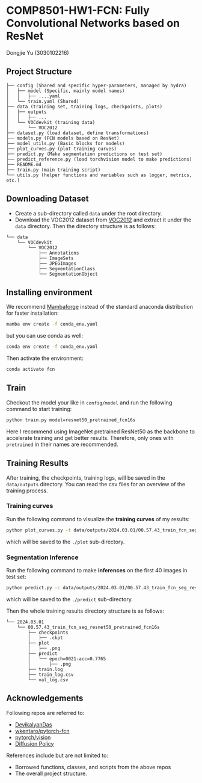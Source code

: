 # COMP8501-HW1-FCN: Fully Convolutional Networks based on ResNet
Dongjie Yu (3030102216)

## Project Structure
```
├── config (Shared and specific hyper-parameters, managed by hydra)
│   ├── model (Specific, mainly model names)
│   │   ├── ....yaml
│   └── train.yaml (Shared)
├── data (training set, training logs, checkpoints, plots)
│   ├── outputs
│   │   ├── ...
│   └── VOCdevkit (training data)
│       └── VOC2012
├── dataset.py (load dataset, define transformations)
├── models.py (FCN models based on ResNet)
├── model_utils.py (Basic blocks for models)
├── plot_curves.py (plot training curves)
├── predict.py (Make segmentation predictions on test set)
├── predict_reference.py (load torchvision model to make predictions)
├── README.md
├── train.py (main training script)
└── utils.py (helper functions and variables such as logger, metrics, etc.)
```

## Downloading Dataset
- Create a sub-directory called `data` under the root directory.
- Download the VOC2012 dataset from [VOC2012](http://host.robots.ox.ac.uk/pascal/VOC/voc2012/VOCtrainval_11-May-2012.tar) and extract it under the `data` directory. Then the directory structure is as follows:
```
└── data
    └── VOCdevkit
        └── VOC2012
            ├── Annotations
            ├── ImageSets
            ├── JPEGImages
            ├── SegmentationClass
            └── SegmentationObject
```

## Installing environment
We recommend [Mambaforge](https://github.com/conda-forge/miniforge#mambaforge) instead of the standard anaconda distribution for faster installation: 
```bash
mamba env create -f conda_env.yaml
```

but you can use conda as well: 
```bash
conda env create -f conda_env.yaml
```

Then activate the environment:
```bash
conda activate fcn
```

## Train
Checkout the model your like in `config/model` and run the following command to start training:
```bash
python train.py model=resnet50_pretrained_fcn16s
```
Here I recommend using ImageNet pretrained ResNet50 as the backbone to accelerate training and get better results. Therefore, only ones with `pretrained` in their names are recommended.

## Training Results
After training, the checkpoints, training logs, will be saved in the `data/outputs` directory. You can read the csv files for an overview of the training process.

### Training curves
Run the following command to visualize the **training curves** of my results:
```bash
python plot_curves.py -t data/outputs/2024.03.01/00.57.43_train_fcn_seg_resnet50_pretrained_fcn16s
```
which will be saved to the `./plot` sub-directory.

### Segmentation Inference
Run the following command to make **inferences** on the first 40 images in test set:
```bash
python predict.py -c data/outputs/2024.03.01/00.57.43_train_fcn_seg_resnet50_pretrained_fcn16s -d cpu
```
which will be saved to the `./predict` sub-directory.

Then the whole training results directory structure is as follows:
```
└── 2024.03.01
    └── 00.57.43_train_fcn_seg_resnet50_pretrained_fcn16s
        ├── checkpoints
        │   ├── .ckpt
        ├── plot
        │   ├── .png
        ├── predict
        │   └── epoch=0021-acc=0.7765
        │       ├── .png
        ├── train.log
        ├── train_log.csv
        └── val_log.csv
```

## Acknowledgements
Following repos are referred to:
- [DevikalyanDas](https://github.com/DevikalyanDas/Semantic-Segmentation-of-pascal-voc-dataset-using-Pytorch)
- [wkentaro/pytorch-fcn](https://github.com/wkentaro/pytorch-fcn)
- [pytorch/vision](https://github.com/pytorch/vision/tree/main/references/segmentation)
- [Diffusion Policy](https://github.com/real-stanford/diffusion_policy)

References include but are not limited to:
- Borrowed functions, classes, and scripts from the above repos
- The overall project structure.